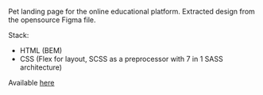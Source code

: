 Pet landing page for the online educational platform.
Extracted design from the opensource Figma file.

Stack:
 - HTML (BEM)
 - CSS (Flex for layout, SCSS as a preprocessor with 7 in 1 SASS architecture)
 
 Available [here](https://ltimur.github.io/pet-landing-ementor/)
